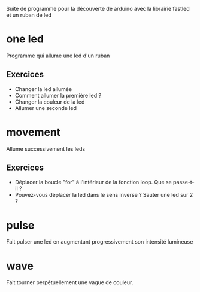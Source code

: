 Suite de programme pour la découverte de arduino avec la librairie fastled et un ruban de led

# one led

Programme qui allume une led d'un ruban

## Exercices

* Changer la led allumée
* Comment allumer la première led ?
* Changer la couleur de la led
* Allumer une seconde led

# movement

Allume successivement les leds

## Exercices

* Déplacer la boucle "for" à l'intérieur de la fonction loop. Que se passe-t-il ?
* Pouvez-vous déplacer la led dans le sens inverse ? Sauter une led sur 2 ?

# pulse

Fait pulser une led en augmentant progressivement son intensité lumineuse


# wave

Fait tourner perpétuellement une vague de couleur.